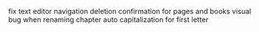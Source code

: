 fix text editor navigation
deletion confirmation for pages and books
visual bug when renaming chapter
auto capitalization for first letter